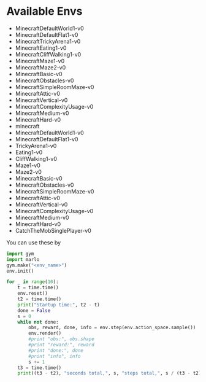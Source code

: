 # Available Envs
* MinecraftDefaultWorld1-v0
* MinecraftDefaultFlat1-v0
* MinecraftTrickyArena1-v0
* MinecraftEating1-v0
* MinecraftCliffWalking1-v0
* MinecraftMaze1-v0
* MinecraftMaze2-v0
* MinecraftBasic-v0
* MinecraftObstacles-v0
* MinecraftSimpleRoomMaze-v0
* MinecraftAttic-v0
* MinecraftVertical-v0
* MinecraftComplexityUsage-v0
* MinecraftMedium-v0
* MinecraftHard-v0
* minecraft
* MinecraftDefaultWorld1-v0
* MinecraftDefaultFlat1-v0
* TrickyArena1-v0
* Eating1-v0
* CliffWalking1-v0
* Maze1-v0
* Maze2-v0
* MinecraftBasic-v0
* MinecraftObstacles-v0
* MinecraftSimpleRoomMaze-v0
* MinecraftAttic-v0
* MinecraftVertical-v0
* MinecraftComplexityUsage-v0
* MinecraftMedium-v0
* MinecraftHard-v0
* CatchTheMobSinglePlayer-v0

You can use these by
```python
import gym
import marlo
gym.make("<env_name>")
env.init()

for _ in range(10):
    t = time.time()
    env.reset()
    t2 = time.time()
    print("Startup time:", t2 - t)
    done = False
    s = 0
    while not done:
        obs, reward, done, info = env.step(env.action_space.sample())
        env.render()
        #print "obs:", obs.shape
        #print "reward:", reward
        #print "done:", done
        #print "info", info
        s += 1
    t3 = time.time()
    print((t3 - t2), "seconds total,", s, "steps total,", s / (t3 - t2), "steps/second")
```

